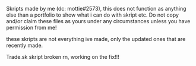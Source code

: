 Skripts made by me (dc: mottie#2573), this does not function as anything else than a portfolio to show what i can do with skript etc.
Do not copy and/or claim these files as yours under any circumstances unless you have permission from me!

these skripts are not everything ive made, only the updated ones that are recently made. 

Trade.sk skript broken rn, working on the fix!!!
